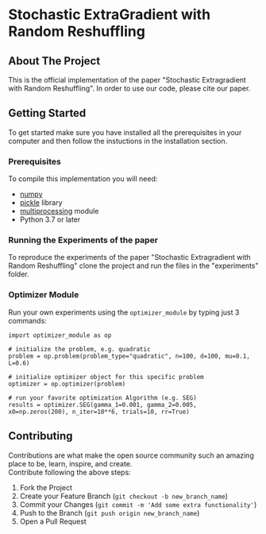 # Stochastic ExtraGradient with Random Reshuffling

<!-- ABOUT THE PROJECT -->
## About The Project
This is the official implementation of the paper "Stochastic Extragradient with Random Reshuffling". In order to use our code, please cite our paper.  

<!-- GETTING STARTED -->
## Getting Started
To get started make sure you have installed all the prerequisites in your computer and then follow the instuctions in the installation section.

### Prerequisites
To compile this implementation you will need:
- [numpy]([https://cmake.org/download/](https://numpy.org/install/))
- [pickle]([https://www.boost.org/users/download/](https://docs.python.org/3/library/pickle.html)) library
- [multiprocessing](https://docs.python.org/3/library/multiprocessing.html) module
- Python 3.7 or later

### Running the Experiments of the paper
To reproduce the experiments of the paper "Stochastic Extragradient with Random Reshuffling" clone the project and run the files in the "experiments" folder.  

### Optimizer Module 
Run your own experiments using the `optimizer_module` by typing just 3 commands:  
```
import optimizer_module as op

# initialize the problem, e.g. quadratic
problem = op.problem(problem_type="quadratic", n=100, d=100, mu=0.1, L=0.6)

# initialize optimizer object for this specific problem
optimizer = op.optimizer(problem)

# run your favorite optimization Algorithm (e.g. SEG)
results = optimizer.SEG(gamma_1=0.001, gamma_2=0.005, x0=np.zeros(200), n_iter=10**6, trials=10, rr=True)
```

<!-- CONTRIBUTING -->
## Contributing

Contributions are what make the open source community such an amazing place to be, learn, inspire, and create.  
Contribute following the above steps:

1. Fork the Project
2. Create your Feature Branch (`git checkout -b new_branch_name`)
3. Commit your Changes (`git commit -m 'Add some extra functionality'`)
4. Push to the Branch (`git push origin new_branch_name`)
5. Open a Pull Request  
